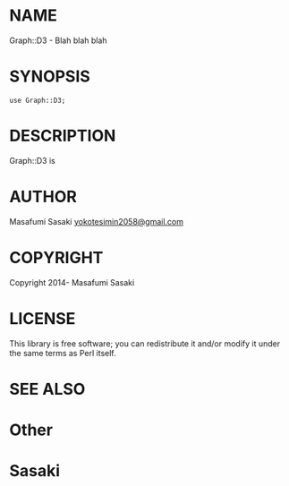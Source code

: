 # NAME

Graph::D3 - Blah blah blah

# SYNOPSIS

    use Graph::D3;

# DESCRIPTION

Graph::D3 is

# AUTHOR

Masafumi Sasaki <yokotesimin2058@gmail.com>

# COPYRIGHT

Copyright 2014- Masafumi Sasaki

# LICENSE

This library is free software; you can redistribute it and/or modify
it under the same terms as Perl itself.

# SEE ALSO

# Other

# Sasaki
